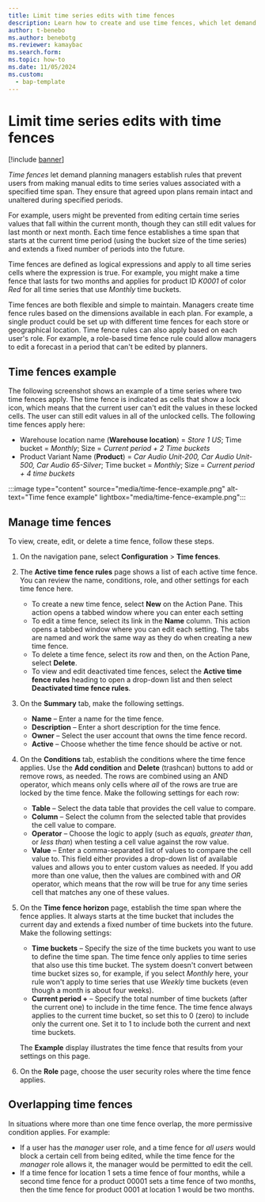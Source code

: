 ```yaml
---
title: Limit time series edits with time fences
description: Learn how to create and use time fences, which let demand planning managers establish rules that prevent users from making manual edits to time series values associated with a specified time span. They ensure that agreed upon plans remain intact and unaltered during specified periods.
author: t-benebo
ms.author: benebotg
ms.reviewer: kamaybac
ms.search.form: 
ms.topic: how-to
ms.date: 11/05/2024
ms.custom: 
  - bap-template
---
```



# Limit time series edits with time fences

[!include [banner](../includes/banner.md)]

*Time fences* let demand planning managers establish rules that prevent users from making manual edits to time series values associated with a specified time span. They ensure that agreed upon plans remain intact and unaltered during specified periods.

For example, users might be prevented from editing certain time series values that fall within the current month, though they can still edit values for last month or next month. Each time fence establishes a time span that starts at the current time period (using the bucket size of the time series) and extends a fixed number of periods into the future.

Time fences are defined as logical expressions and apply to all time series cells where the expression is true. For example, you might make a time fence that lasts for two months and applies for product ID *K0001* of color *Red* for all time series that use *Monthly* time buckets.

Time fences are both flexible and simple to maintain. Managers create time fence rules based on the dimensions available in each plan. For example, a single product could be set up with different time fences for each store or geographical location. Time fence rules can also apply based on each user's role. For example, a role-based time fence rule could allow managers to edit a forecast in a period that can't be edited by planners.

## Time fences example

The following screenshot shows an example of a time series where two time fences apply. The time fence is indicated as cells that show a lock icon, which means that the current user can't edit the values in these locked cells. The user can still edit values in all of the unlocked cells. The following time fences apply here:

- Warehouse location name (**Warehouse location**) = *Store 1 US*; Time bucket = *Monthly*; Size = *Current period + 2 Time buckets*
- Product Variant Name (**Product**) = *Car Audio Unit-200, Car Audio Unit-500, Car Audio 65-Silver*; Time bucket = *Monthly*; Size = *Current period + 4 time buckets*

:::image type="content" source="media/time-fence-example.png" alt-text="Time fence example" lightbox="media/time-fence-example.png":::

## Manage time fences

To view, create, edit, or delete a time fence, follow these steps.

1. On the navigation pane, select **Configuration** \> **Time fences**.
1. The **Active time fence rules** page shows a list of each active time fence. You can review the name, conditions, role, and other settings for each time fence here.
    - To create a new time fence, select **New** on the Action Pane. This action opens a tabbed window where you can enter each setting
    - To edit a time fence, select its link in the **Name** column. This action opens a tabbed window where you can edit each setting. The tabs are named and work the same way as they do when creating a new time fence.
    - To delete a time fence, select its row and then, on the Action Pane, select **Delete**.
    - To view and edit deactivated time fences, select the **Active time fence rules** heading to open a drop-down list and then select **Deactivated time fence rules**.
1. On the **Summary** tab, make the following settings.
    - **Name** – Enter a name for the time fence.
    - **Description** – Enter a short description for the time fence.
    - **Owner** – Select the user account that owns the time fence record.
    - **Active** – Choose whether the time fence should be active or not.
1. On the **Conditions** tab, establish the conditions where the time fence applies. Use the **Add condition**  and **Delete** (trashcan) buttons to add or remove rows, as needed. The rows are combined using an AND operator, which means only cells where *all* of the rows are true are locked by the time fence. Make the following settings for each row:
    - **Table** – Select the data table that provides the cell value to compare.
    - **Column** – Select the column from the selected table that provides the cell value to compare.
    - **Operator** – Choose the logic to apply (such as *equals*, *greater than*, or *less than*) when testing a cell value against the row value.
    - **Value** – Enter a comma-separated list of values to compare the cell value to. This field either provides a drop-down list of available values and allows you to enter custom values as needed. If you add more than one value, then the values are combined with and *OR* operator, which means that the row will be true for any time series cell that matches any one of these values.

1. On the **Time fence horizon** page, establish the time span where the fence applies. It always starts at the time bucket that includes the current day and extends a fixed number of time buckets into the future. Make the following settings:
    - **Time buckets** – Specify the size of the time buckets you want to use to define the time span. The time fence only applies to time series that also use this time bucket. The system doesn't convert between time bucket sizes so, for example, if you select *Monthly* here, your rule won't apply to time series that use *Weekly* time buckets (even though a month is about four weeks).
    - **Current period +** – Specify the total number of time buckets (after the current one) to include in the time fence. The time fence always applies to the current time bucket, so set this to 0 (zero) to include only the current one. Set it to 1 to include both the current and next time buckets.

    The **Example** display illustrates the time fence that results from your settings on this page.

1. On the **Role** page, choose the user security roles where the time fence applies.

## Overlapping time fences

 In situations where more than one time fence overlap, the more permissive condition applies. For example:

- If a user has the *manager* user role, and a time fence for *all users* would block a certain cell from being edited, while the time fence for the *manager* role allows it, the manager would be permitted to edit the cell.
- If a time fence for location 1 sets a time fence of four months, while a second time fence for a product 00001 sets a time fence of two months, then the time fence for product 0001 at location 1 would be two months.
